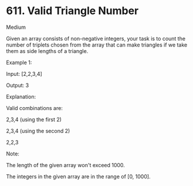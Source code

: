 # 611. Valid Triangle Number

Medium

Given an array consists of non-negative integers, your task is to count the number of triplets chosen from the array that can make triangles if we take them as side lengths of a triangle.

Example 1:

Input: [2,2,3,4]

Output: 3

Explanation:

Valid combinations are: 

2,3,4 (using the first 2)

2,3,4 (using the second 2)

2,2,3

Note:

The length of the given array won't exceed 1000.

The integers in the given array are in the range of [0, 1000].
